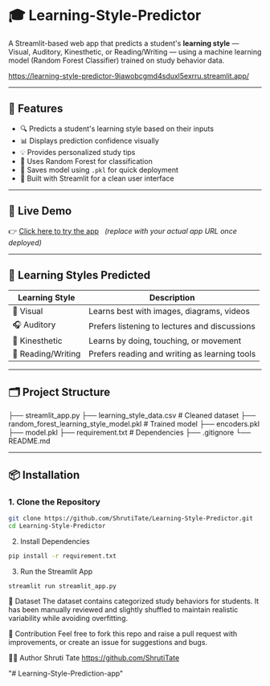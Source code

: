 
# 🎓 Learning-Style-Predictor

A Streamlit-based web app that predicts a student's **learning style** — Visual, Auditory, Kinesthetic, or Reading/Writing — using a machine learning model (Random Forest Classifier) trained on study behavior data.

https://learning-style-predictor-9iawobcgmd4sduxl5exrru.streamlit.app/

---

## 📌 Features

- 🔍 Predicts a student's learning style based on their inputs
- 📊 Displays prediction confidence visually
- 💡 Provides personalized study tips
- 🧠 Uses Random Forest for classification
- 💾 Saves model using `.pkl` for quick deployment
- 🎨 Built with Streamlit for a clean user interface

---

## 🚀 Live Demo

👉 [Click here to try the app](https://share.streamlit.io/) &nbsp; *(replace with your actual app URL once deployed)*

---

## 🧠 Learning Styles Predicted

| Learning Style        | Description |
|-----------------------|-------------|
| 🗾 Visual              | Learns best with images, diagrams, videos |
| 🎧 Auditory           | Prefers listening to lectures and discussions |
| 🏃 Kinesthetic        | Learns by doing, touching, or movement |
| 📖 Reading/Writing    | Prefers reading and writing as learning tools |

---

## 🗂️ Project Structure
├── streamlit_app.py
├── learning_style_data.csv # Cleaned dataset
├── random_forest_learning_style_model.pkl # Trained model
├── encoders.pkl
├── model.pkl
├── requirement.txt # Dependencies
├── .gitignore
└── README.md

---

## 📦 Installation

### 1. Clone the Repository

```bash
git clone https://github.com/ShrutiTate/Learning-Style-Predictor.git
cd Learning-Style-Predictor
```
2. Install Dependencies
```bash
pip install -r requirement.txt

```
3. Run the Streamlit App

```bash
streamlit run streamlit_app.py
```

📘 Dataset
The dataset contains categorized study behaviors for students. It has been manually reviewed and slightly shuffled to maintain realistic variability while avoiding overfitting.

🤝 Contribution
Feel free to fork this repo and raise a pull request with improvements, or create an issue for suggestions and bugs.

👩‍💻 Author
Shruti Tate
https://github.com/ShrutiTate

"# Learning-Style-Prediction-app" 
